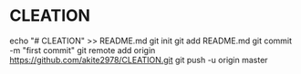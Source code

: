 # CLEATION
echo "# CLEATION" >> README.md
git init
git add README.md
git commit -m "first commit"
git remote add origin https://github.com/akite2978/CLEATION.git
git push -u origin master

